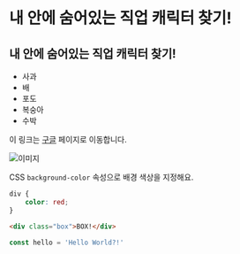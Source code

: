 # 내 안에 숨어있는 직업 캐릭터 찾기!

## 내 안에 숨어있는 직업 캐릭터 찾기!

- 사과
- 배
- 포도
- 복숭아
- 수박

이 링크는 [구글](https://google.com) 페이지로 이동합니다.

![이미지](https://picsum.photos/300)

CSS `background-color` 속성으로 배경 색상을 지정해요.

```css
div {
    color: red;
}
```

```html
<div class="box">BOX!</div>
```

```js
const hello = 'Hello World?!'
```